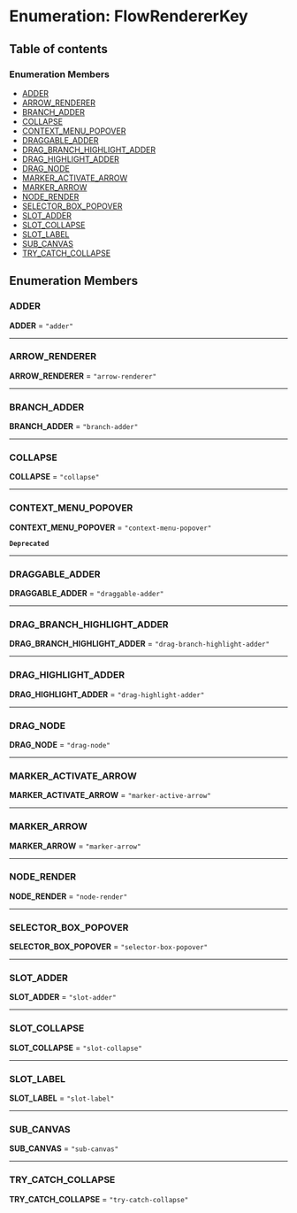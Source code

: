 # Enumeration: FlowRendererKey

## Table of contents

### Enumeration Members

* [ADDER](/auto-docs/renderer/enums/FlowRendererKey.md#adder)
* [ARROW\_RENDERER](/auto-docs/renderer/enums/FlowRendererKey.md#arrow_renderer)
* [BRANCH\_ADDER](/auto-docs/renderer/enums/FlowRendererKey.md#branch_adder)
* [COLLAPSE](/auto-docs/renderer/enums/FlowRendererKey.md#collapse)
* [CONTEXT\_MENU\_POPOVER](/auto-docs/renderer/enums/FlowRendererKey.md#context_menu_popover)
* [DRAGGABLE\_ADDER](/auto-docs/renderer/enums/FlowRendererKey.md#draggable_adder)
* [DRAG\_BRANCH\_HIGHLIGHT\_ADDER](/auto-docs/renderer/enums/FlowRendererKey.md#drag_branch_highlight_adder)
* [DRAG\_HIGHLIGHT\_ADDER](/auto-docs/renderer/enums/FlowRendererKey.md#drag_highlight_adder)
* [DRAG\_NODE](/auto-docs/renderer/enums/FlowRendererKey.md#drag_node)
* [MARKER\_ACTIVATE\_ARROW](/auto-docs/renderer/enums/FlowRendererKey.md#marker_activate_arrow)
* [MARKER\_ARROW](/auto-docs/renderer/enums/FlowRendererKey.md#marker_arrow)
* [NODE\_RENDER](/auto-docs/renderer/enums/FlowRendererKey.md#node_render)
* [SELECTOR\_BOX\_POPOVER](/auto-docs/renderer/enums/FlowRendererKey.md#selector_box_popover)
* [SLOT\_ADDER](/auto-docs/renderer/enums/FlowRendererKey.md#slot_adder)
* [SLOT\_COLLAPSE](/auto-docs/renderer/enums/FlowRendererKey.md#slot_collapse)
* [SLOT\_LABEL](/auto-docs/renderer/enums/FlowRendererKey.md#slot_label)
* [SUB\_CANVAS](/auto-docs/renderer/enums/FlowRendererKey.md#sub_canvas)
* [TRY\_CATCH\_COLLAPSE](/auto-docs/renderer/enums/FlowRendererKey.md#try_catch_collapse)

## Enumeration Members

### ADDER

**ADDER** = `"adder"`

***

### ARROW\_RENDERER

**ARROW\_RENDERER** = `"arrow-renderer"`

***

### BRANCH\_ADDER

**BRANCH\_ADDER** = `"branch-adder"`

***

### COLLAPSE

**COLLAPSE** = `"collapse"`

***

### CONTEXT\_MENU\_POPOVER

**CONTEXT\_MENU\_POPOVER** = `"context-menu-popover"`

**`Deprecated`**

***

### DRAGGABLE\_ADDER

**DRAGGABLE\_ADDER** = `"draggable-adder"`

***

### DRAG\_BRANCH\_HIGHLIGHT\_ADDER

**DRAG\_BRANCH\_HIGHLIGHT\_ADDER** = `"drag-branch-highlight-adder"`

***

### DRAG\_HIGHLIGHT\_ADDER

**DRAG\_HIGHLIGHT\_ADDER** = `"drag-highlight-adder"`

***

### DRAG\_NODE

**DRAG\_NODE** = `"drag-node"`

***

### MARKER\_ACTIVATE\_ARROW

**MARKER\_ACTIVATE\_ARROW** = `"marker-active-arrow"`

***

### MARKER\_ARROW

**MARKER\_ARROW** = `"marker-arrow"`

***

### NODE\_RENDER

**NODE\_RENDER** = `"node-render"`

***

### SELECTOR\_BOX\_POPOVER

**SELECTOR\_BOX\_POPOVER** = `"selector-box-popover"`

***

### SLOT\_ADDER

**SLOT\_ADDER** = `"slot-adder"`

***

### SLOT\_COLLAPSE

**SLOT\_COLLAPSE** = `"slot-collapse"`

***

### SLOT\_LABEL

**SLOT\_LABEL** = `"slot-label"`

***

### SUB\_CANVAS

**SUB\_CANVAS** = `"sub-canvas"`

***

### TRY\_CATCH\_COLLAPSE

**TRY\_CATCH\_COLLAPSE** = `"try-catch-collapse"`
